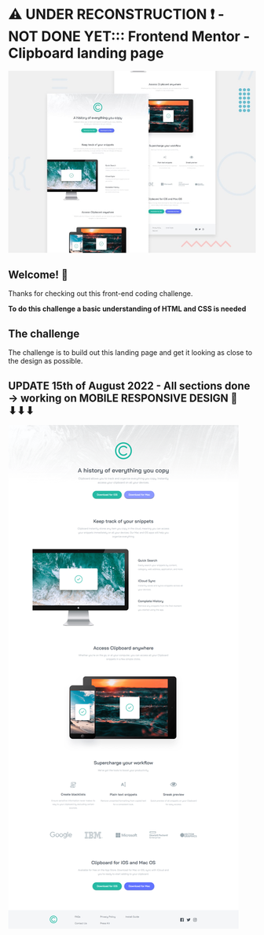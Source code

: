 # ⚠ UNDER RECONSTRUCTION ❗ - NOT DONE YET::: Frontend Mentor - Clipboard landing page 

![Design preview for the Clipboard landing page coding challenge](./design/desktop-preview.jpg)

## Welcome! 👋

Thanks for checking out this front-end coding challenge.


**To do this challenge a basic understanding of HTML and CSS is needed**

## The challenge

The challenge is to build out this landing page and get it looking as close to the design as possible. 

## UPDATE 15th of August 2022 - All sections done -> working on MOBILE RESPONSIVE DESIGN 💪 ⬇⬇⬇
<img src="15-09-2022.png" alt="update preview">
